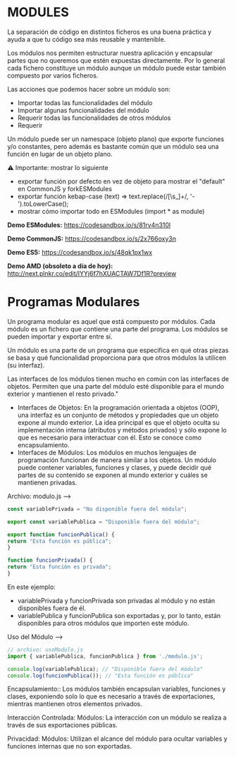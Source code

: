 # MODULES 

La separación de código en distintos ficheros es una buena práctica y ayuda a que tu código sea más reusable y mantenible.

Los módulos nos permiten estructurar nuestra aplicación y encapsular partes que no queremos que estén expuestas directamente. Por lo general cada fichero constituye un módulo aunque un módulo puede estar también compuesto por varios ficheros.

Las acciones que podemos hacer sobre un módulo son:
- Importar todas las funcionalidades del módulo
- Importar algunas funcionalidades del módulo
- Requerir todas las funcionalidades de otros módulos
- Requerir

Un módulo puede ser un namespace (objeto plano) que exporte funciones y/o constantes, pero además es bastante común que un módulo sea una función en lugar de un objeto plano.

⚠ Importante: mostrar lo siguiente
- exportar función por defecto en vez de objeto para mostrar el "default" en CommonJS y forkESModules
- exportar función kebap-case (text) => text.replace(/[\s_]+/, '-').toLowerCase();
- mostrar cómo importar todo en ESModules (import * as module)


**Demo ESModules:**
https://codesandbox.io/s/81rv4n310l

**Demo CommonJS:**
https://codesandbox.io/s/2x766oxy3n

**Demo ES5:**
https://codesandbox.io/s/48qk1px1wx

**Demo AMD (obsoleto a día de hoy):**
http://next.plnkr.co/edit/IYYj6f7hXUACTAW7Df1R?preview

# Programas Modulares
Un programa modular es aquel que está compuesto por módulos. Cada módulo es un fichero que contiene una parte del programa. Los módulos se pueden importar y exportar entre sí.

Un módulo es una parte de un programa que especifica en qué otras piezas se basa y qué funcionalidad proporciona para que otros módulos la utilicen (su interfaz).

Las interfaces de los módulos tienen mucho en común con las interfaces de objetos. Permiten que una parte del módulo esté disponible para el mundo exterior y mantienen el resto privado."
- Interfaces de Objetos: En la programación orientada a objetos (OOP), una interfaz es un conjunto de métodos y propiedades que un objeto expone al mundo exterior. La idea principal es que el objeto oculta su implementación interna (atributos y métodos privados) y sólo expone lo que es necesario para interactuar con él. Esto se conoce como encapsulamiento.
- Interfaces de Módulos: Los módulos en muchos lenguajes de programación funcionan de manera similar a los objetos. Un módulo puede contener variables, funciones y clases, y puede decidir qué partes de su contenido se exponen al mundo exterior y cuáles se mantienen privadas.

Archivo: modulo.js -->
```js
const variablePrivada = "No disponible fuera del módulo";

export const variablePublica = "Disponible fuera del módulo";

export function funcionPublica() {
return "Esta función es pública";
}

function funcionPrivada() {
return "Esta función es privada";
}
```

En este ejemplo:
- variablePrivada y funcionPrivada son privadas al módulo y no están disponibles fuera de él.
- variablePublica y funcionPublica son exportadas y, por lo tanto, están disponibles para otros módulos que importen este módulo.

Uso del Módulo -->
```js
// archivo: usoModulo.js
import { variablePublica, funcionPublica } from './modulo.js';

console.log(variablePublica); // "Disponible fuera del módulo"
console.log(funcionPublica()); // "Esta función es pública"
```

Encapsulamiento:: Los módulos también encapsulan variables, funciones y clases, exponiendo solo lo que es necesario a través de exportaciones, mientras mantienen otros elementos privados.

Interacción Controlada: Módulos: La interacción con un módulo se realiza a través de sus exportaciones públicas.

Privacidad: Módulos: Utilizan el alcance del módulo para ocultar variables y funciones internas que no son exportadas.

